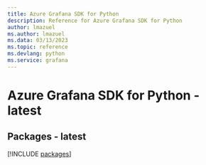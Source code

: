 ```yaml
---
title: Azure Grafana SDK for Python
description: Reference for Azure Grafana SDK for Python
author: lmazuel
ms.author: lmazuel
ms.data: 03/13/2023
ms.topic: reference
ms.devlang: python
ms.service: grafana
---
```

# Azure Grafana SDK for Python - latest
## Packages - latest
[!INCLUDE [packages](grafana-index.md)]